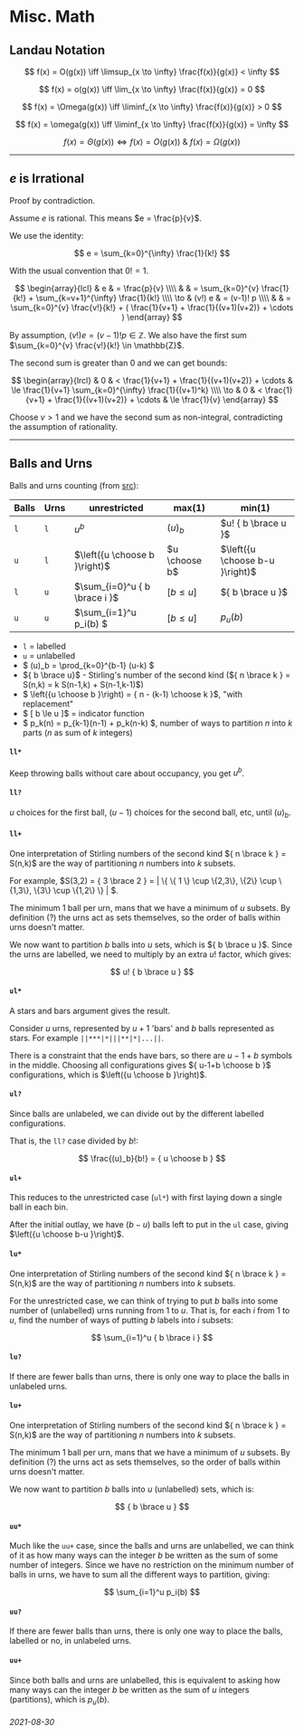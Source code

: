 Misc. Math
===

Landau Notation
---

$$
f(x) = O(g(x)) \iff \limsup_{x \to \infty} \frac{f(x)}{g(x)} < \infty
$$

$$
f(x) = o(g(x)) \iff \lim_{x \to \infty} \frac{f(x)}{g(x)} = 0
$$

$$
f(x) = \Omega(g(x)) \iff \liminf_{x \to \infty} \frac{f(x)}{g(x)} > 0
$$

$$
f(x) = \omega(g(x)) \iff \liminf_{x \to \infty} \frac{f(x)}{g(x)} = \infty
$$

$$
f(x) = \Theta(g(x)) \iff f(x) = O(g(x)) \ \& \ f(x) = \Omega(g(x))
$$

---

$e$ is Irrational
---

Proof by contradiction.

Assume $e$ is rational.
This means $e = \frac{p}{v}$.

We use the identity:

$$
e = \sum_{k=0}^{\infty} \frac{1}{k!}
$$

With the usual convention that $0!=1$.

$$
\begin{array}{lcl}
 & e & = \frac{p}{v} \\\\
 & & = \sum_{k=0}^{v} \frac{1}{k!} + \sum_{k=v+1}^{\infty} \frac{1}{k!} \\\\
\to & (v!) e  & = (v-1)! p \\\\
 & & = \sum_{k=0}^{v} \frac{v!}{k!} + ( \frac{1}{v+1} + \frac{1}{(v+1)(v+2)} + \cdots )
\end{array}
$$

By assumption, $(v!) e = (v-1)! p \in \mathbb{Z}$.
We also have the first sum $\sum_{k=0}^{v} \frac{v!}{k!} \in \mathbb{Z}$.

The second sum is greater than 0 and we can get bounds:

$$
\begin{array}{lrcl}
 &  0 & < \frac{1}{v+1} + \frac{1}{(v+1)(v+2)} + \cdots & \le \frac{1}{v+1} \sum_{k=0}^{\infty} \frac{1}{(v+1)^k} \\\\
\to & 0 & < \frac{1}{v+1} + \frac{1}{(v+1)(v+2)} + \cdots & \le \frac{1}{v}
\end{array}
$$

Choose $v > 1$ and we have the second sum as non-integral, contradicting the assumption of rationality.


---

Balls and Urns
---

Balls and urns counting (from [src](https://www.johndcook.com//TwelvefoldWay.pdf)):

| Balls | Urns | unrestricted | max(1) | min(1) |
|-------|------|--------------|--------|--------|
| `l`   | `l`  | $u^b$                            | $(u)_b$ | $u! { b \brace u }$ |
| `u`   | `l`  | $\left({u \choose b }\right)$    | $u \choose b$ | $\left({u \choose b-u }\right)$ |
| `l`   | `u`  | $\sum_{i=0}^u {  b \brace i }$   | $[ b \le u ]$ | ${  b \brace u }$ |
| `u`   | `u`  | $\sum_{i=1}^u p_i(b) $           | $[ b \le u ]$ | $p_u(b)$ |

* `l` = labelled
* `u` = unlabelled
* $ (u)\_b = \prod_{k=0}^{b-1} (u-k) $
* ${ b \brace u}$ - Stirling's number of the second kind (${ n \brace k } = S(n,k) = k S(n-1,k) + S(n-1,k-1)$)
* $ \left({u \choose b }\right) = { n - (k-1) \choose k }$, "with replacement"
* $ [ b \le u ]$ = indicator function
* $ p_k(n) = p_{k-1}(n-1) + p_k(n-k) $, number of ways to partition $n$ into $k$ parts ($n$ as sum of $k$ integers)

#### `ll*`

Keep throwing balls without care about occupancy, you get $u^b$.

#### `ll?`

$u$ choices for the first ball, $(u-1)$ choices for the second ball, etc, until $(u)_b$.

#### `ll+`

One interpretation of Stirling numbers of the second kind ${ n \brace k } = S(n,k)$ are
the way of partitioning $n$ numbers into $k$ subsets.

For example, $S(3,2) = { 3 \brace 2 } = | \\{ \\{ 1 \\} \cup \\{2,3\\}, \\{2\\} \cup \\{1,3\\}, \\{3\\} \cup \\{1,2\\} \\} | $.

The minimum 1 ball per urn, mans that we have a minimum of $u$ subsets.
By definition (?) the urns act as sets themselves, so the order of balls within urns
doesn't matter.

We now want to partition $b$ balls into $u$ sets, which is ${ b \brace u }$.
Since the urns are labelled, we need to multiply by an extra $u!$ factor, which
gives:

$$
u! { b \brace u } 
$$

#### `ul*`


A stars and bars argument gives the result.

Consider $u$ urns, represented by $u+1$ 'bars' and $b$ balls represented as stars.
For example `||***|*|||**|*|...||`.

There is a constraint that the ends have bars, so there are $u-1 + b$ symbols
in the middle.
Choosing all configurations gives ${ u-1+b \choose b }$ configurations, which
is $\left({u \choose b }\right)$.

#### `ul?`

Since balls are unlabeled, we can divide out by the different labelled configurations.

That is, the `ll?` case divided by $b!$:

$$
\frac{(u)_b}{b!} = { u \choose b }
$$

#### `ul+`

This reduces to the unrestricted case (`ul*`) with first laying down a single
ball in each bin.

After the initial outlay, we have $(b-u)$ balls left to put in the `ul` case,
giving $\left({u \choose b-u }\right)$.


#### `lu*`

One interpretation of Stirling numbers of the second kind ${ n \brace k } = S(n,k)$ are
the way of partitioning $n$ numbers into $k$ subsets.

For the unrestricted case, we can think of trying to put $b$ balls into some
number of (unlabelled) urns running from $1$ to $u$.
That is, for each $i$ from $1$ to $u$, find the number of ways of putting $b$ labels
into $i$ subsets:

$$
\sum_{i=1}^u { b \brace i }
$$


#### `lu?`

If there are fewer balls than urns, there is only one way to place the balls
in unlabeled urns.

#### `lu+`

One interpretation of Stirling numbers of the second kind ${ n \brace k } = S(n,k)$ are
the way of partitioning $n$ numbers into $k$ subsets.

The minimum 1 ball per urn, mans that we have a minimum of $u$ subsets.
By definition (?) the urns act as sets themselves, so the order of balls within urns
doesn't matter.

We now want to partition $b$ balls into $u$ (unlabelled) sets, which is:

$$
{ b \brace u }
$$


#### `uu*`

Much like the `uu+` case, since the balls and urns are unlabelled, we
can think of it as how many ways can the integer $b$ be written as
the sum of some number of integers.
Since we have no restriction on the minimum number of balls in urns,
we have to sum all the different ways to partition, giving:

$$
\sum_{i=1}^u p_i(b)
$$

#### `uu?`

If there are fewer balls than urns, there is only one way to place the balls,
labelled or no, in unlabeled urns.

#### `uu+`

Since both balls and urns are unlabelled, this is equivalent to asking how
many ways can the integer $b$ be written as the sum of $u$ integers (partitions),
which is $p_u(b)$.



###### 2021-08-30

